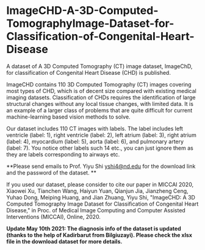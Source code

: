 # ImageCHD-A-3D-Computed-TomographyImage-Dataset-for-Classification-of-Congenital-Heart-Disease

A dataset of A 3D Computed Tomography (CT) image dataset, ImageChD, for classification of Congenital Heart Disease (CHD) is published. 

ImageCHD contains 110 3D Computed Tomography (CT) images covering most types of CHD, which is of decent size compared with existing medical imaging datasets. Classification of CHDs requires the identification of large structural changes without any local tissue changes, with limited data. It is an example of a larger class of problems that are quite difficult for current machine-learning based vision methods to solve.

Our dataset includes 110 CT images with labels. The label includes left ventricle (label: 1), right ventricle (label: 2), left atrium (label: 3), right atrium (label: 4), myocardium (label: 5), aorta (label: 6), and pulmonary artery (label: 7).
You notice other labels such 14 etc., you can just ignore them as they are labels corresponding to airways etc.

**Please send emails to Prof. Yiyu Shi yshi4@nd.edu for the download link and the password of the dataset. **

If you used our dataset, please consider to cite our paper in MICCAI 2020, Xiaowei Xu, Tianchen Wang, Haiyun Yuan, Qianjun Jia, Jianzheng Ceng, Yuhao Dong, Meiping Huang, and Jian Zhuang, Yiyu Shi, "ImageCHD: A 3D Computed Tomography Image Dataset for Classification of Congenital Heart Disease," in Proc. of Medical Image Computing and Computer Assisted Interventions (MICCAI), Online, 2020.

**Update May 10th 2021:  The diagnosis info of the dataset is updated (thanks to the help of Kadirbarut from Bilgiuzayi). Please check the xlsx file in the download dataset for more details.**

